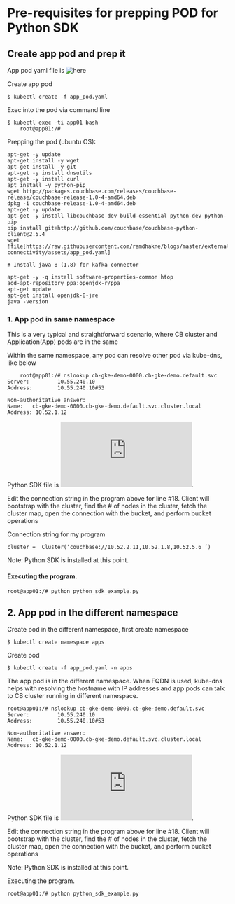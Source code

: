 # Pre-requisites for prepping POD for Python SDK

## Create app pod and prep it

App pod yaml file is ![here](https://raw.githubusercontent.com/ramdhakne/blogs/master/external-connectivity/assets/app_pod.yaml)

Create app pod 

```
$ kubectl create -f app_pod.yaml

```

Exec into the pod via command line

```
$ kubectl exec -ti app01 bash
	root@app01:/#
```

Prepping the pod (ubuntu OS):
 
```
apt-get -y update
apt-get install -y wget
apt-get install -y git
apt-get -y install dnsutils
apt-get -y install curl
apt install -y python-pip
wget http://packages.couchbase.com/releases/couchbase-release/couchbase-release-1.0-4-amd64.deb
dpkg -i couchbase-release-1.0-4-amd64.deb
apt-get -y update
apt-get -y install libcouchbase-dev build-essential python-dev python-pip
pip install git+http://github.com/couchbase/couchbase-python-client@2.5.4
wget !file[https://raw.githubusercontent.com/ramdhakne/blogs/master/external-connectivity/assets/app_pod.yaml]

# Install java 8 (1.8) for kafka connector

apt-get -y -q install software-properties-common htop
add-apt-repository ppa:openjdk-r/ppa
apt-get update
apt-get install openjdk-8-jre
java -version

```

### 1. App pod in same namespace

This is a very typical and straightforward scenario, where CB cluster and Application(App) pods are in the same

Within the same namespace, any pod can resolve other pod via kube-dns, like below

```
	root@app01:/# nslookup cb-gke-demo-0000.cb-gke-demo.default.svc
Server:         10.55.240.10
Address:        10.55.240.10#53

Non-authoritative answer:
Name:   cb-gke-demo-0000.cb-gke-demo.default.svc.cluster.local
Address: 10.52.1.12
```


Python SDK file is ![here](https://raw.githubusercontent.com/ramdhakne/blogs/master/external-connectivity/python/python_sdk_example.py).

Edit the connection string in the program above for line #18. Client will bootstrap with the cluster, find the # of nodes in the cluster, fetch the cluster map, open the connection with the bucket, and perform bucket operations 

Connection string for my program

```
cluster =  Cluster(‘couchbase://10.52.2.11,10.52.1.8,10.52.5.6 ’)
```

Note: Python SDK is installed at this point.

#### Executing the program.

```
root@app01:/# python python_sdk_example.py
```

## 2. App pod in the different namespace
	
Create pod in the different namespace, first create namespace

```
$ kubectl create namespace apps
``` 

Create pod

```
$ kubectl create -f app_pod.yaml -n apps
```

The app pod is in the different namespace. When FQDN is used, kube-dns helps with resolving the hostname with IP addresses and app pods can talk to CB cluster running in different namespace.

```
root@app01:/# nslookup cb-gke-demo-0000.cb-gke-demo.default.svc
Server:         10.55.240.10
Address:        10.55.240.10#53

Non-authoritative answer:
Name:   cb-gke-demo-0000.cb-gke-demo.default.svc.cluster.local
Address: 10.52.1.12
```

Python SDK file is ![here](https://raw.githubusercontent.com/ramdhakne/blogs/master/external-connectivity/python/python_sdk_example.py).

Edit the connection string in the program above for line #18. Client will bootstrap with the cluster, find the # of nodes in the cluster, fetch the cluster map, open the connection with the bucket, and perform bucket operations 

Note: Python SDK is installed at this point.

Executing the program.

```
root@app01:/# python python_sdk_example.py
```






